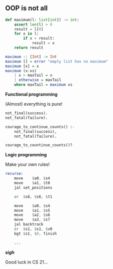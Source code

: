## OOP is not all

<div class="grid grid-cols-3 gap-10">

<v-clicks>

<div class="flex flex-col items-center justify-center">

```py
def maximum(l: list[int]) -> int:
	assert len(l) > 0
	result = l[0]
	for x in l:
		if x > result:
			result = x
	return result
```

```hs
maximum :: [Int] -> Int
maximum [] = error "empty list has no maximum"
maximum [x] = x
maximum (x:xs)
	| x > maxTail = x
	| otherwise = maxTail
	where maxTail = maximum xs
```

<p class="text-center py-0">

**Functional programming**

(Almost) everything is pure!

</p>
</div>

<div class="flex flex-col items-center justify-center">

```py
not_final(success).
not_fatal(failure).

courage_to_continue_counts() :-
	not_final(success),
	not_fatal(failure).

courage_to_countinue_counts()?
```

<p class="text-center py-0">

**Logic programming**

Make your own rules!

</p>
</div>

<div>

```asm
recurse:
	move	$a0, $s4
	move	$a1, $t8
	jal	set_positions

	or	$s6, $s6, $t1

	move	$a0, $s4
	move	$a1, $s5
	move	$a2, $s6
	move	$a3, $s7
	jal	backtrack
	or	$s1, $s1, $v0
	bgt	$s1, $0, finish

	...
```

<p class="text-center py-0">

**_sigh_**

Good luck in CS 21...

</p>

</div>

</v-clicks>

</div>
